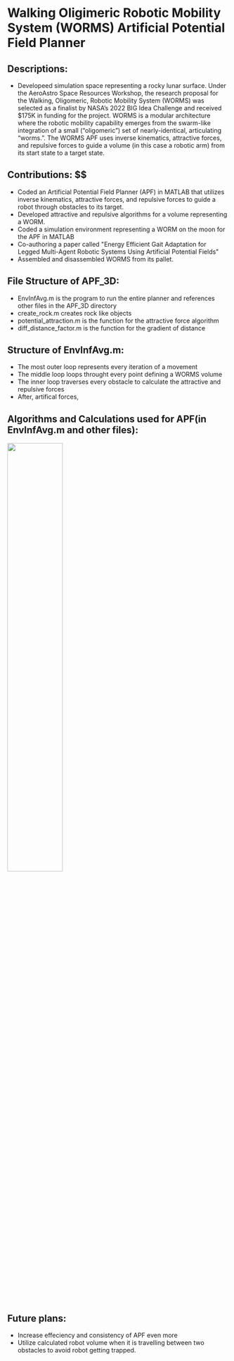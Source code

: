 # Walking Oligimeric Robotic Mobility System (WORMS) Artificial Potential Field Planner
## Descriptions: ##
* Developeed simulation space representing a rocky lunar surface. Under the AeroAstro Space Resources Workshop, the research proposal for the Walking, Oligomeric, Robotic Mobility System (WORMS) was selected as a finalist by NASA’s 2022 BIG Idea Challenge and received $175K in funding for the project. WORMS is a modular architecture where the robotic mobility capability emerges from the swarm-like integration of a small (“oligomeric”) set of nearly-identical, articulating “worms.”. The WORMS APF uses inverse kinematics, attractive forces, and repulsive forces to guide a volume (in this case a robotic arm) from its start state to a target state.
## Contributions: $$
* Coded an Artificial Potential Field Planner (APF) in MATLAB that utilizes inverse kinematics, attractive forces, and repulsive forces to guide a robot through obstacles to its target.
* Developed attractive and repulsive algorithms for a volume representing a WORM.
* Coded a simulation environment representing a WORM on the moon for the APF in MATLAB
* Co-authoring a paper called "Energy Efficient Gait Adaptation for Legged Multi-Agent Robotic Systems Using Artificial Potential Fields"
* Assembled and disassembled WORMS from its pallet.
## File Structure of APF_3D: ##
* EnvInfAvg.m is the program to run the entire planner and references other files in the APF_3D directory
* create_rock.m creates rock like objects
* potential_attraction.m is the function for the attractive force algorithm
* diff_distance_factor.m is the function for the gradient of distance
## Structure of EnvInfAvg.m: ##
* The most outer loop represents every iteration of a movement
* The middle loop loops throught every point defining a WORMS volume
* The inner loop traverses every obstacle to calculate the attractive and repulsive forces
* After, artifical forces,
## Algorithms and Calculations used for APF(in EnvInfAvg.m and other files): ##
<image width="50%" src="https://github.com/samkrem/ACL_UWB_SLAM/blob/main/images/Metronome_Transformation_Diagram.png"></image>


## Future plans: ##
* Increase effeciency and consistency of APF even more
* Utilize calculated robot volume when it is travelling between two obstacles to avoid robot getting trapped.




